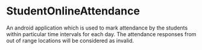 # StudentOnlineAttendance

An android application which is used to mark attendance by the students within particular time intervals for each day.  The attendance responses from out of range locations will be considered as invalid.
